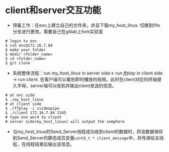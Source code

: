 # client和server交互功能

- 预备工作：在enc上建立自己的文件夹，并且下载my_host_linux. 切换到fifo分支进行更改。需要自己在gitlab上fork实验室

```
# login to enc
$ ssh enc@172.16.7.84
$ make your folder
$ mkdir <folder_name>
$ cd <folder_name>
$ git clone 
```



- 系统整体流程：run *my_host_linux* in server side-> run *ffplay* in client side -> run *client*. 在客户端可以看到即时播放的视频。此时在client对应的终端键入字母，server端可以收到并输出cleint发送的信息。

```
# at enc side
$ ./my_host_linux 
# at client side
$ ./ffplay -i cvideopipe
$ ./client 172.16.7.84 2345
# type one word to client
# server side(my_host_linux) will output the semphore
```

- 当my_host_linux的Send_Server线程成功收到client的数据时，将该数据保存到Send_Server的静态成员变量`uint8_t * client_message`中，并传递给主线程，在线程结束后输出该信息。